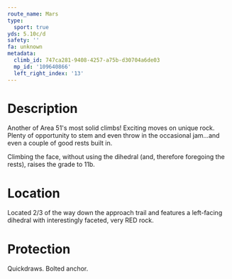 ```yaml
---
route_name: Mars
type:
  sport: true
yds: 5.10c/d
safety: ''
fa: unknown
metadata:
  climb_id: 747ca281-9408-4257-a75b-d30704a6de03
  mp_id: '109640866'
  left_right_index: '13'
---
```

# Description
Another of Area 51's most solid climbs!  Exciting moves on unique rock.  Plenty of opportunity to stem and even throw in the occasional jam...and even a couple of good rests built in.

Climbing the face, without using the dihedral (and, therefore foregoing the rests), raises the grade to 11b.

# Location
Located 2/3 of the way down the approach trail and features a left-facing dihedral with interestingly faceted, very RED rock.

# Protection
Quickdraws.  Bolted anchor.
